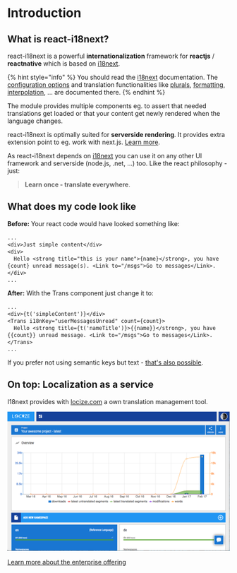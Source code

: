 # Introduction

## What is react-i18next?

react-i18next is a powerful **internationalization** framework for **reactjs** / **reactnative** which is based on [i18next](http://i18next.com).

{% hint style="info" %}
You should read the [i18next](https://www.i18next.com) documentation. The [configuration options](https://www.i18next.com/overview/configuration-options) and translation functionalities like [plurals](https://www.i18next.com/translation-function/plurals), [formatting](https://www.i18next.com/translation-function/formatting), [interpolation](https://www.i18next.com/translation-function/interpolation), ... are documented there.
{% endhint %}

The module provides multiple components eg. to assert that needed translations get loaded or that your content get newly rendered when the language changes.

react-i18next is optimally suited for **serverside rendering**. It provides extra extension point to eg. work with next.js. [Learn more](../misc/serverside-rendering.md).

As react-i18next depends on [i18next](http://i18next.com) you can use it on any other UI framework and serverside \(node.js, .net, ...\) too. Like the react philosophy - just:

> **Learn once - translate everywhere**.

## What does my code look like

**Before:** Your react code would have looked something like:

```markup
...
<div>Just simple content</div>
<div>
  Hello <strong title="this is your name">{name}</strong>, you have {count} unread message(s). <Link to="/msgs">Go to messages</Link>.
</div>
...
```

**After:** With the Trans component just change it to:

```markup
...
<div>{t('simpleContent')}</div>
<Trans i18nKey="userMessagesUnread" count={count}>
  Hello <strong title={t('nameTitle')}>{{name}}</strong>, you have {{count}} unread message. <Link to="/msgs">Go to messages</Link>.
</Trans>
...
```

If you prefer not using semantic keys but text - [that's also possible](https://www.i18next.com/principles/fallback.html#key-fallback).

## On top: Localization as a service

I18next provides with [locize.com](http://locize.com/?utm_source=react_i18next_com&utm_medium=gitbook) a own translation management tool.

![](../.gitbook/assets/dashboard.png)

[Learn more about the enterprise offering](https://www.i18next.com/for-enterprises.html)


